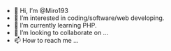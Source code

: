 - 👋 Hi, I’m @Miro193
- 👀 I’m interested in coding/software/web developing.
- 🌱 I’m currently learning PHP.
- 💞️ I’m looking to collaborate on ...
- 📫 How to reach me ...
<!---
Miro193/Miro193 is a ✨ special ✨ repository because its `README.md` (this file) appears on your GitHub profile.
You can click the Preview link to take a look at your changes.
--->
